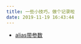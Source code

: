 ```yaml
---
title: 一些小技巧，做个记录啦
date: 2019-11-19 16:43:44
---
```




* [alias带参数](source/alias带参数.html)


